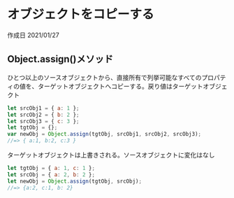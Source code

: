 # オブジェクトをコピーする

作成日 2021/01/27

## Object.assign()メソッド

ひとつ以上のソースオブジェクトから、直接所有で列挙可能なすべてのプロパティの値を、ターゲットオブジェクトへコピーする。戻り値はターゲットオブジェクト

```javascript
let srcObj1 = { a: 1 };
let srcObj2 = { b: 2 };
let srcObj3 = { c: 3 };
let tgtObj = {};
var newObj = Object.assign(tgtObj, srcObj1, srcObj2, srcObj3);
//=> { a:1, b:2, c:3 }
```

ターゲットオブジェクトは上書きされる。ソースオブジェクトに変化はなし

```javascript
let tgtObj = { a: 1, c: 1 };
let srcObj = { a: 2, b: 2 };
let newObj = Object.assign(tgtObj, srcObj);
//=> {a:2, c:1, b: 2}
```
